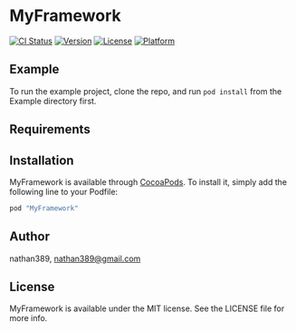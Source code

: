 # MyFramework

[![CI Status](http://img.shields.io/travis/nathan389/MyFramework.svg?style=flat)](https://travis-ci.org/nathan389/MyFramework)
[![Version](https://img.shields.io/cocoapods/v/MyFramework.svg?style=flat)](http://cocoapods.org/pods/MyFramework)
[![License](https://img.shields.io/cocoapods/l/MyFramework.svg?style=flat)](http://cocoapods.org/pods/MyFramework)
[![Platform](https://img.shields.io/cocoapods/p/MyFramework.svg?style=flat)](http://cocoapods.org/pods/MyFramework)

## Example

To run the example project, clone the repo, and run `pod install` from the Example directory first.

## Requirements

## Installation

MyFramework is available through [CocoaPods](http://cocoapods.org). To install
it, simply add the following line to your Podfile:

```ruby
pod "MyFramework"
```

## Author

nathan389, nathan389@gmail.com

## License

MyFramework is available under the MIT license. See the LICENSE file for more info.
